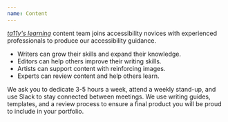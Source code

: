 ```yaml
---
name: Content
---
```


[_ta11y's learning_](https://www.ta11y.org/learning) content team joins accessibility novices with experienced professionals to produce our accessibility guidance.

- Writers can grow their skills and expand their knowledge.
- Editors can help others improve their writing skills.
- Artists can support content with reinforcing images.
- Experts can review content and help others learn.

We ask you to dedicate 3-5 hours a week, attend a weekly stand-up, and use Slack to stay connected between meetings. We use writing guides, templates, and a review process to ensure a final product you will be proud to include in your portfolio.
